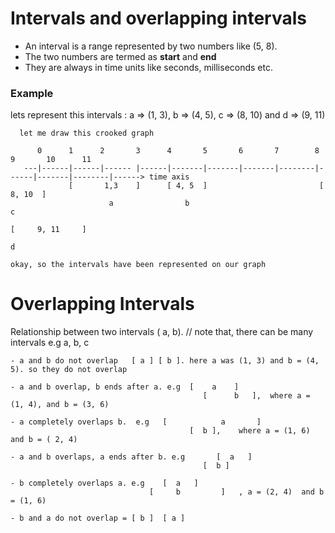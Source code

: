 # Intervals and overlapping intervals

- An interval is a range represented by two numbers like (5, 8).
- The two numbers are termed as **start** and **end**
- They are always in time units like seconds, milliseconds etc.

### Example 
 lets represent this intervals : 
 a => (1, 3), b => (4, 5), c => (8, 10) and d => (9, 11)
  
      let me draw this crooked graph
  
 ````
       0      1      2       3      4       5       6       7        8      9       10      11
    ---|------|------|------ |------|-------|-------|-------|--------|------|-------|--------|------> time axis
              [       1,3    ]      [ 4, 5  ]                         [      8, 10  ]
                       a                b                                     c
                                                                             [     9, 11     ]
                                                                                     d
                                                                                     
okay, so the intervals have been represented on our graph
 ````

# Overlapping Intervals

Relationship between two intervals ( a, b).  // note that, there can be many intervals e.g a, b, c
````
- a and b do not overlap   [ a ] [ b ]. here a was (1, 3) and b = (4, 5). so they do not overlap

- a and b overlap, b ends after a. e.g  [    a    ]
                                           [      b   ],  where a = (1, 4), and b = (3, 6)

- a completely overlaps b.  e.g   [            a       ]
                                        [  b ],    where a = (1, 6) and b = ( 2, 4)
 
- a and b overlaps, a ends after b. e.g       [  a   ]
                                           [  b ]          
     
- b completely overlaps a. e.g    [  a   ]
                               [     b         ]   , a = (2, 4)  and b = (1, 6)
              
- b and a do not overlap = [ b ]  [ a ]               
  

````